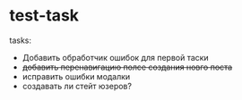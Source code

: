 # test-task

tasks: 
  - Добавить обработчик ошибок для первой таски
  - ~~добавить перенавигацию полсе создания новго поста~~
  - исправить ошибки модалки
  - создавать ли стейт юзеров?
